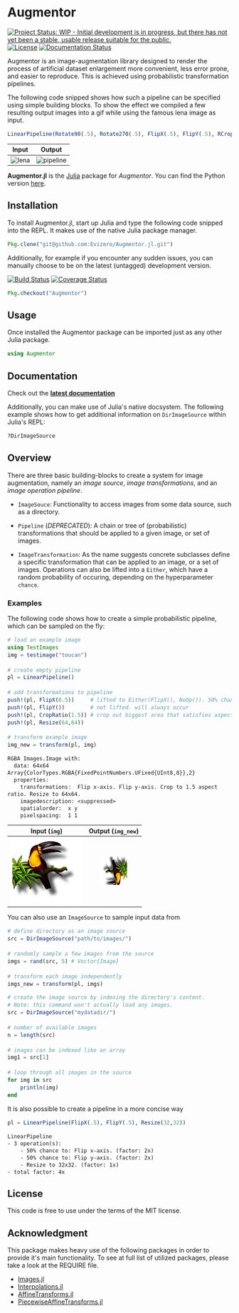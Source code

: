 # Augmentor

[![Project Status: WIP - Initial development is in progress, but there has not yet been a stable, usable release suitable for the public.](http://www.repostatus.org/badges/latest/wip.svg)](http://www.repostatus.org/#wip)
[![License](http://img.shields.io/badge/license-MIT-brightgreen.svg?style=flat)](LICENSE.md)
[![Documentation Status](https://readthedocs.org/projects/augmentorjl/badge/?version=latest)](http://augmentorjl.readthedocs.io/en/latest/?badge=latest)

Augmentor is an image-augmentation library designed to render the
process of artificial dataset enlargement more convenient, less
error prone, and easier to reproduce.
This is achieved using probabilistic transformation pipelines.

The following code snipped shows how such a pipeline can be
specified using simple building blocks. To show the effect we
compiled a few resulting output images into a gif while using
the famous lena image as input.

```julia
LinearPipeline(Rotate90(.5), Rotate270(.5), FlipX(.5), FlipY(.5), RCropSize(128, 128), Resize(64, 64))
```

Input                               | Output
:----------------------------------:|:------------------------------:
![lena](https://cloud.githubusercontent.com/assets/10854026/16039252/03ce762e-3229-11e6-8670-a25cf9a149ca.png) | ![pipeline](https://cloud.githubusercontent.com/assets/10854026/16039237/f252481c-3228-11e6-84b0-c20f796270d9.gif)

**Augmentor.jl** is the [Julia](http://julialang.org) package
for *Augmentor*. You can find the Python version
[here](https://github.com/mdbloice/Augmentor).

## Installation

To install Augmentor.jl, start up Julia and type the following code
snipped into the REPL. It makes use of the native Julia package
manager.

```julia
Pkg.clone("git@github.com:Evizero/Augmentor.jl.git")
```

Additionally, for example if you encounter any sudden issues,
you can manually choose to be on the latest (untagged)
development version.

[![Build Status](https://travis-ci.org/Evizero/Augmentor.jl.svg?branch=master)](https://travis-ci.org/Evizero/Augmentor.jl)
[![Coverage Status](https://coveralls.io/repos/github/Evizero/Augmentor.jl/badge.svg?branch=master)](https://coveralls.io/github/Evizero/Augmentor.jl?branch=master)

```julia
Pkg.checkout("Augmentor")
```

## Usage

Once installed the Augmentor package can be imported just as any
other Julia package.

```julia
using Augmentor
```

## Documentation


Check out the **[latest documentation](http://augmentorjl.readthedocs.io/en/latest/index.html)**

Additionally, you can make use of Julia's native docsystem.
The following example shows how to get additional information
on `DirImageSource` within Julia's REPL:

```julia
?DirImageSource
```

## Overview

There are three basic building-blocks to create a system for image
augmentation, namely an *image source*, *image transformations*, and
an *image operation pipeline*.

- `ImageSouce`: Functionality to access images from some data source,
such as a directory.

- `Pipeline` (*DEPRECATED*): A chain or tree of (probabilistic) transformations that
should be applied to a given image, or set of images.

- `ImageTransformation`: As the name suggests concrete subclasses define
a specific transformation that can be applied to an image, or a set
of images. Operations can also be lifted into a `Either`,
which have a random probability of occuring, depending on the
hyperparameter `chance`.

### Examples

The following code shows how to create a simple probabilistic
pipeline, which can be sampled on the fly:

```julia
# load an example image
using TestImages
img = testimage("toucan")

# create empty pipeline
pl = LinearPipeline()

# add transformations to pipeline
push!(pl, FlipX(0.5))     # lifted to Either(FlipX(), NoOp()). 50% chance of occuring
push!(pl, FlipY())        # not lifted. will always occur
push!(pl, CropRatio(1.5)) # crop out biggest area that satisfies aspect ration
push!(pl, Resize(64,64))

# transform example image
img_new = transform(pl, img)
```

```
RGBA Images.Image with:
  data: 64x64 Array{ColorTypes.RGBA{FixedPointNumbers.UFixed{UInt8,8}},2}
  properties:
    transformations:  Flip x-axis. Flip y-axis. Crop to 1.5 aspect ratio. Resize to 64x64.
    imagedescription: <suppressed>
    spatialorder:  x y
    pixelspacing:  1 1
```

Input (`img`)                       | Output (`img_new`)
:----------------------------------:|:------------------------------:
![input](test/refimg/testimage.png) | ![output](test/refimg/LinearPipeline.png)

You can also use an `ImageSource` to sample input data from

```julia
# define directory as an image source
src = DirImageSource("path/to/images/")

# randomly sample a few images from the source
imgs = rand(src, 5) # Vector{Image}

# transform each image independently
imgs_new = transform(pl, imgs)
```

```julia
# create the image source by indexing the directory's content.
# Note: this command won't actually load any images.
src = DirImageSource("mydatadir/")

# number of available images
n = length(src)

# images can be indexed like an array
img1 = src[1]

# loop through all images in the source
for img in src
    println(img)
end
```

It is also possible to create a pipeline in a more concise way

```julia
pl = LinearPipeline(FlipX(.5), FlipY(.5), Resize(32,32))
```

```
LinearPipeline
- 3 operation(s):
    - 50% chance to: Flip x-axis. (factor: 2x)
    - 50% chance to: Flip y-axis. (factor: 2x)
    - Resize to 32x32. (factor: 1x)
- total factor: 4x
```

## License

This code is free to use under the terms of the MIT license.

## Acknowledgment

This package makes heavy use of the following packages in order
to provide it's main functionality.
To see at full list of utilized packages, please take a look at
the REQUIRE file.

- [Images.jl](https://github.com/timholy/Images.jl)
- [Interpolations.jl](https://github.com/tlycken/Interpolations.jl)
- [AffineTransforms.jl](https://github.com/timholy/AffineTransforms.jl)
- [PiecewiseAffineTransforms.jl](https://github.com/dfdx/PiecewiseAffineTransforms.jl)

